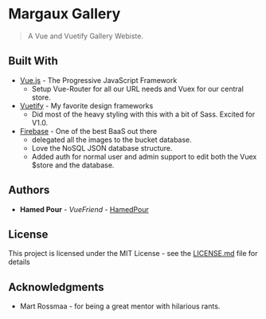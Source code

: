 # Margaux Gallery

> A Vue and Vuetify Gallery Webiste.

## Built With

* [Vue.js](https://vuejs.org/) - The Progressive JavaScript Framework
  - Setup Vue-Router for all our URL needs and Vuex for our central store.
* [Vuetify](https://vuetifyjs.com/) - My favorite design frameworks
  - Did most of the heavy styling with this with a bit of Sass. Excited for V1.0.
* [Firebase](https://firebase.google.com/) - One of the best BaaS out there
  - delegated all the images to the bucket database.
  - Love the NoSQL JSON database structure.
  - Added auth for normal user and admin support to edit both the Vuex $store and the database.

## Authors

* **Hamed Pour** - *VueFriend* - [HamedPour](https://github.com/HamedPour)

## License

This project is licensed under the MIT License - see the [LICENSE.md](LICENSE.md) file for details

## Acknowledgments

* Mart Rossmaa - for being a great mentor with hilarious rants.
